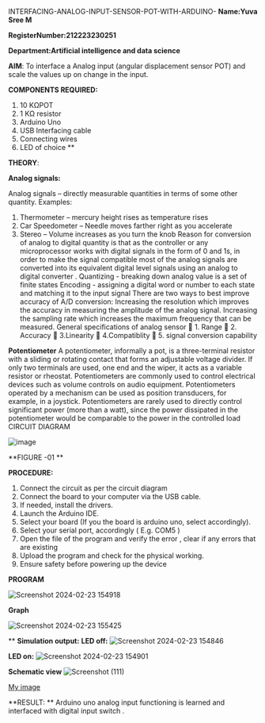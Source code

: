  INTERFACING-ANALOG-INPUT-SENSOR-POT-WITH-ARDUINO-
 **Name:Yuva Sree M**

 **RegisterNumber:212223230251**
 
 **Department:Artificial intelligence and data science**



**AIM**:  To interface a Analog  input (angular displacement sensor POT) and scale the values up on change in the input.


**COMPONENTS REQUIRED:**
1.	10 KΩPOT
2.	1 KΩ resistor 
3.	Arduino Uno 
4.	USB Interfacing cable 
5.	Connecting wires 
6.	LED of choice 
**


**THEORY**: 

**Analog signals:**

Analog signals – directly measurable quantities in terms of some other quantity.
Examples:
1. Thermometer – mercury height rises as temperature rises
2. Car Speedometer – Needle moves farther right as you accelerate
3. Stereo – Volume increases as you turn the knob
Reason for conversion of analog to digital quantity is that as the controller or any microprocessor works with digital signals in the form of 0 and 1s, in order to make the signal compatible  most of the analog signals are converted into its equivalent digital level signals using an analog to digital converter .
Quantizing - breaking down analog value is a set of finite states
Encoding - assigning a digital word or number to each state and matching it to the input signal
 There are two ways to best improve accuracy of A/D conversion:
Increasing the resolution which improves the accuracy in measuring the amplitude of the analog signal.
Increasing the sampling rate which increases the maximum frequency that can be measured.
General specifications of analog sensor
	1. Range
	2. Accuracy
	3.Linearity
	4.Compatiblity
	5. signal conversion capability

**Potentiometer**
A potentiometer, informally a pot, is a three-terminal resistor with a sliding or rotating contact that forms an adjustable voltage divider. If only two terminals are used, one end and the wiper, it acts as a variable resistor or rheostat.
Potentiometers are commonly used to control electrical devices such as volume controls on audio equipment. Potentiometers operated by a mechanism can be used as position transducers, for example, in a joystick. Potentiometers are rarely used to directly control significant power (more than a watt), since the power dissipated in the potentiometer would be comparable to the power in the controlled load
CIRCUIT DIAGRAM





![image](https://user-images.githubusercontent.com/36288975/163530788-eec3cdc3-95e8-4d2d-8349-6d0ea4c9439c.png)

**FIGURE -01
**

**PROCEDURE:**

1.	Connect the circuit as per the circuit diagram 
2.	Connect the board to your computer via the USB cable.
3.	If needed, install the drivers.
4.	Launch the Arduino IDE.
5.	Select your board (If you the board is arduino uno, select accordingly).
6.	Select your serial port, accordingly ( E.g. COM5 )
7.	Open the file of the program  and verify the error , clear if any errors that are existing 
8.	Upload the program and check for the physical working. 
9.	Ensure safety before powering up the device 



**PROGRAM** 
 

![Screenshot 2024-02-23 154918](https://github.com/Yuvasreemuthusamy/EXPERIMENT-NO--02-INTERFACING-ANALOG-INPUT-SENSOR-POT-WITH-ARDUINO-/assets/144870887/c8d62d8c-d4a8-4d46-ba89-6845f09bedc2)

**Graph**

![Screenshot 2024-02-23 155425](https://github.com/Yuvasreemuthusamy/EXPERIMENT-NO--02-INTERFACING-ANALOG-INPUT-SENSOR-POT-WITH-ARDUINO-/assets/144870887/13b76ddd-1b98-40cc-a0ad-097c39bfc971)






**
**Simulation output:** 
**LED off:**
![Screenshot 2024-02-23 154846](https://github.com/Yuvasreemuthusamy/EXPERIMENT-NO--02-INTERFACING-ANALOG-INPUT-SENSOR-POT-WITH-ARDUINO-/assets/144870887/735d1170-239a-4ea9-a780-1b80a2f96dd8)

**LED on:**
![Screenshot 2024-02-23 154901](https://github.com/Yuvasreemuthusamy/EXPERIMENT-NO--02-INTERFACING-ANALOG-INPUT-SENSOR-POT-WITH-ARDUINO-/assets/144870887/34ceffd0-6962-4b26-9e20-97cb1fb3abc1)

**Schematic view**
![Screenshot (111)](https://github.com/Yuvasreemuthusamy/EXPERIMENT-NO--02-INTERFACING-ANALOG-INPUT-SENSOR-POT-WITH-ARDUINO-/assets/144870887/9fd6b602-5927-4e70-9287-ab311961be35)

[My image](username.github.com/repository/img/image.jpg)







**RESULT: ** Arduino uno analog input functioning is learned and interfaced with digital input switch .
